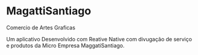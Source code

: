 # MagattiSantiago
Comercio de Artes Graficas

Um aplicativo Desenvolvido com Reative Native com divugação de serviço e produtos da Micro Empresa MaggatiSantiago.
